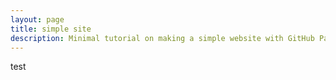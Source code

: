 ```yaml
---
layout: page
title: simple site
description: Minimal tutorial on making a simple website with GitHub Pages
---
```


test
